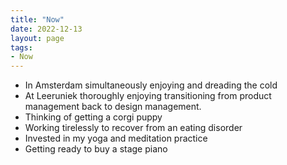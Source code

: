 ```yaml
---
title: "Now"
date: 2022-12-13
layout: page
tags:
- Now
---
```

- In Amsterdam simultaneously enjoying and dreading the cold
- At Leeruniek thoroughly enjoying transitioning from product management back to design management.
- Thinking of getting a corgi puppy
- Working tirelessly to recover from an eating disorder
- Invested in my yoga and meditation practice
- Getting ready to buy a stage piano